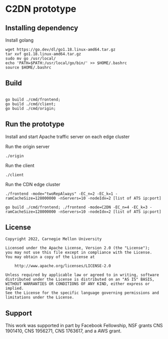 
# C2DN prototype 

## Installing dependency
Install golang
```
wget https://go.dev/dl/go1.18.linux-amd64.tar.gz
tar xvf go1.18.linux-amd64.tar.gz
sudo mv go /usr/local/
echo 'PATH=$PATH:/usr/local/go/bin/' >> $HOME/.bashrc 
source $HOME/.bashrc
```




## Build 
```

go build ./cmd/frontend; 
go build ./cmd/client; 
go build ./cmd/origin; 

```

## Run the prototype 
Install and start Apache traffic server on each edge cluster 


Run the origin server 
```
./origin
```

Run the client 
```
./client 
```


Run the CDN edge cluster 
```
./frontend -mode="twoRepAlways" -EC_n=2 -EC_k=1 -ramCacheSize=128000000 -nServers=10 -nodeIdx=2 [list of ATS ip:port]

go build ./cmd/frontend; ./frontend -mode=C2DN -EC_n=4 -EC_k=3 -ramCacheSize=128000000 -nServers=10 -nodeIdx=2 [list of ATS ip:port]
```


## License
```
Copyright 2022, Carnegie Mellon University

Licensed under the Apache License, Version 2.0 (the "License");
you may not use this file except in compliance with the License.
You may obtain a copy of the License at

    http://www.apache.org/licenses/LICENSE-2.0

Unless required by applicable law or agreed to in writing, software
distributed under the License is distributed on an "AS IS" BASIS,
WITHOUT WARRANTIES OR CONDITIONS OF ANY KIND, either express or implied.
See the License for the specific language governing permissions and
limitations under the License.
```

## Support 
This work was supported in part by Facebook Fellowship, NSF grants CNS 1901410, CNS 1956271, CNS 1763617, and a AWS grant.
